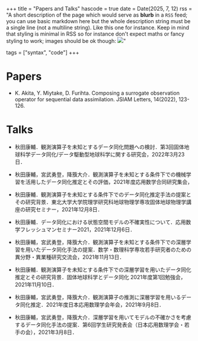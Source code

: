 +++
title = "Papers and  Talks"
hascode = true
date = Date(2025, 7, 12)
rss = "A short description of the page which would serve as **blurb** in a `RSS` feed; you can use basic markdown here but the whole description string must be a single line (not a multiline string). Like this one for instance. Keep in mind that styling is minimal in RSS so for instance don't expect maths or fancy styling to work; images should be ok though: ![](https://upload.wikimedia.org/wikipedia/en/3/32/Rick_and_Morty_opening_credits.jpeg)"

tags = ["syntax", "code"]
+++


# Papers

* K. Akita, Y. Miytake, D. Furihta. Composing a surrogate observation operator for sequential data assimilation. JSIAM Letters, 14(2022), 123-126.


# Talks

* 秋田康輔．観測演算子を未知とするデータ同化問題への検討．第3回固体地球科学データ同化/データ駆動型地球科学に関する研究会，2022年3月23日．

* 秋田康輔，宮武勇登，降籏大介．観測演算子を未知とする条件下での機械学習を活用したデータ同化推定とその評価，2021年度応用数学合同研究集会，

* 秋田康輔．観測演算子を未知とする条件下でのデータ同化推定手法の提案とその研究背景．東北大学大学院理学研究科地球物理学専攻固体地球物理学講座の研究セミナー，2021年12月8日．

 * 秋田康輔．データ同化における状態空間モデルの不確実性について．応用数学フレッシュマンセミナー2021，2021年12月6日．

* 秋田康輔，宮武勇登，降籏大介．観測演算子を未知とする条件下での深層学習を用いたデータ同化手法の提案．数学・数理科学専攻若手研究者のための異分野・異業種研究交流会，2021年11月13日．

* 秋田康輔．観測演算子を未知とする条件下での深層学習を用いたデータ同化推定とその研究背景．固体地球科学とデータ同化 2021年度第1回勉強会，2021年11月10日．

* 秋田康輔，宮武勇登，降籏大介．観測演算子の推測に深層学習を用いるデータ同化推定．2021年度日本応用数理学会年会，2021年9月8日．

* 秋田康輔，宮武勇登，降籏大介．深層学習を用いてモデルの不確かさを考慮するデータ同化手法の提案．第6回学生研究発表会（日本応用数理学会・若手の会），2021年3月8日．









